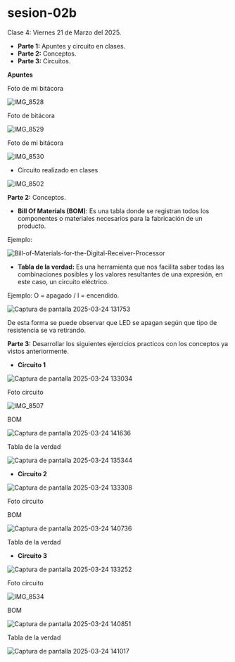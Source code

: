 # sesion-02b

Clase 4: Viernes 21 de Marzo del 2025.

- **Parte 1:** Apuntes y circuito en clases.
- **Parte 2:** Conceptos.
- **Parte 3:** Circuitos.

**Apuntes**

Foto de mi bitácora

![IMG_8528](https://github.com/user-attachments/assets/31298929-0ac9-4ec0-889c-7c79cfe98964)

Foto de bitácora

![IMG_8529](https://github.com/user-attachments/assets/115f018f-0dc0-41d9-9354-ea12ff0a2547)

Foto de mi bitácora

![IMG_8530](https://github.com/user-attachments/assets/cc9c2cab-cda0-4623-8593-9d083c5f29e6)

- Circuito realizado en clases

![IMG_8502](https://github.com/user-attachments/assets/fb79ac95-4b95-41c6-bacf-b3925a2001ca)

**Parte 2:** Conceptos.

- **Bill Of Materials (BOM)**: Es una tabla donde se registran todos los componentes o materiales necesarios para la fabricación de un producto.

Ejemplo:

![Bill-of-Materials-for-the-Digital-Receiver-Processor](https://github.com/user-attachments/assets/f81ba873-4841-438e-954a-c004d2e3459a)

- **Tabla de la verdad:** Es una herramienta que nos facilita saber todas las combinaciones posibles y los valores resultantes de una expresión, en este caso, un circuito eléctrico.

Ejemplo: O = apagado  /  I = encendido.

![Captura de pantalla 2025-03-24 131753](https://github.com/user-attachments/assets/0190d4e1-b462-4694-b282-4eee59beefc3)

De esta forma se puede observar que LED se apagan según que tipo de resistencia se va retirando.

**Parte 3:** Desarrollar los siguientes ejercicios practicos con los conceptos ya vistos anteriormente.

- **Circuito 1**

![Captura de pantalla 2025-03-24 133034](https://github.com/user-attachments/assets/d883269a-6204-405d-8ccb-8560c704b186)

Foto circuito

![IMG_8507](https://github.com/user-attachments/assets/1a10844b-f230-4410-b985-25fcd39f8659)

BOM

![Captura de pantalla 2025-03-24 141636](https://github.com/user-attachments/assets/d23e6059-5e9f-489c-83d7-1b3f0f2a4a58)

Tabla de la verdad

![Captura de pantalla 2025-03-24 135344](https://github.com/user-attachments/assets/93307646-4bbc-448d-8f40-08c8b17db728)

- **Circuito 2**

![Captura de pantalla 2025-03-24 133308](https://github.com/user-attachments/assets/3da81570-1de2-446a-a44c-b47868b2c30a)

Foto circuito



BOM

![Captura de pantalla 2025-03-24 140736](https://github.com/user-attachments/assets/d9e61e8d-4771-45b7-aa72-48e51e9b2aed)

Tabla de la verdad

- **Circuito 3**

![Captura de pantalla 2025-03-24 133252](https://github.com/user-attachments/assets/abe7f3bc-4cc0-4dbf-bef0-516823a22ccb)

Foto circuito

![IMG_8534](https://github.com/user-attachments/assets/25341355-9537-4f04-9c96-ce577178c1be)

BOM

![Captura de pantalla 2025-03-24 140851](https://github.com/user-attachments/assets/bc8915ab-e214-45fd-800e-247dd2641d75)

Tabla de la verdad

![Captura de pantalla 2025-03-24 141017](https://github.com/user-attachments/assets/9bde1576-d7ea-4c0b-9767-82ce1db4e5eb)
